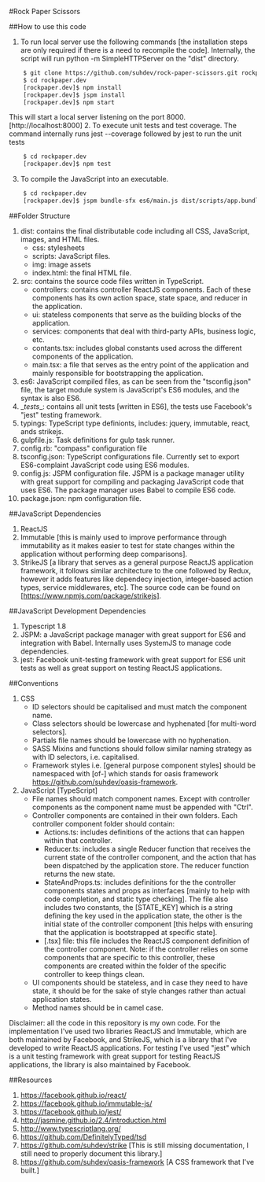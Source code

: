 #Rock Paper Scissors 

##How to use this code
1. To run local server use the following commands [the installation steps are only required if there is a need to recompile the code]. Internally, the script will run python -m SimpleHTTPServer on the "dist" directory.  
```bash
    $ git clone https://github.com/suhdev/rock-paper-scissors.git rockpaper.dev  
    $ cd rockpaper.dev 
    [rockpaper.dev]$ npm install 
    [rockpaper.dev]$ jspm install 
    [rockpaper.dev]$ npm start  
```
This will start a local server listening on the port 8000. [http://localhost:8000] 
2. To execute unit tests and test coverage. The command internally runs jest --coverage followed by jest to run the unit tests  
```bash
    $ cd rockpaper.dev
    [rockpaper.dev]$ npm test 
```
3. To compile the JavaScript into an executable. 
```bash
    $ cd rockpaper.dev
    [rockpaper.dev]$ jspm bundle-sfx es6/main.js dist/scripts/app.bundle.js 
```

##Folder Structure
1. dist: contains the final distributable code including all CSS, JavaScript, images, and HTML files.  
    * css: stylesheets 
    * scripts: JavaScript files. 
    * img: image assets
    * index.html: the final HTML file. 
2. src: contains the source code files written in TypeScript. 
    * controllers: contains controller ReactJS components. Each of these components has its own action space, state space, and reducer in the application.  
    * ui: stateless components that serve as the building blocks of the application. 
    * services: components that deal with third-party APIs, business logic, etc. 
    * contants.tsx: includes global constants used across the different components of the application. 
    * main.tsx: a file that serves as the entry point of the application and mainly responsible for bootstrapping the application.
3. es6: JavaScript compiled files, as can be seen from the "tsconfig.json" file, the target module system is JavaScript's ES6 modules, and the syntax is also ES6. 
4. \__tests__: contains all unit tests [written in ES6], the tests use Facebook's "jest" testing framework.  
5. typings: TypeScript type definionts, includes: jquery, immutable, react, ands strikejs. 
6. gulpfile.js: Task definitions for gulp task runner. 
7. config.rb: "compass" configuration file
8. tsconfig.json: TypeScript configurations file. Currently set to export ES6-complaint JavaScript code using ES6 modules. 
9. config.js: JSPM configuration file. JSPM is a package manager utility with great support for compiling and packaging JavaScript code that uses ES6. The package manager uses Babel to compile ES6 code.
10. package.json: npm configuration file. 

##JavaScript Dependencies
1. ReactJS
2. Immutable [this is mainly used to improve performance through immutability as it makes easier to test for state changes within the application without performing deep comparisons].
3. StrikeJS [a library that serves as a general purpose ReactJS application framework, it follows similar architecture to the one followed by Redux, however it adds features like dependecy injection, integer-based action types, service middlewares, etc]. The source code can be found on [https://www.npmjs.com/package/strikejs]. 

##JavaScript Development Dependencies 
1. Typescript 1.8
2. JSPM: a JavaScript package manager with great support for ES6 and integration with Babel. Internally uses SystemJS to manage code dependencies. 
3. jest: Facebook unit-testing framework with great support for ES6 unit tests as well as great support on testing ReactJS applications.   

##Conventions 
1. CSS 
    * ID selectors should be capitalised and must match the component name.  
    * Class selectors should be lowercase and hyphenated [for multi-word selectors]. 
    * Partials file names should be lowercase with no hyphenation. 
    * SASS Mixins and functions should follow similar naming strategy as with ID selectors, i.e. capitalised. 
    * Framework styles i.e. [general purpose component styles] should be namespaced with [of-] which stands for oasis framework https://github.com/suhdev/oasis-framework. 
2. JavaScript [TypeScript] 
    * File names should match component names. Except with controller components as the component name must be appended with "Ctrl". 
    * Controller components are contained in their own folders. Each controller component folder should contain: 
        * Actions.ts: includes definitions of the actions that can happen within that controller. 
        * Reducer.ts: includes a single Reducer function that receives the current state of the controller component, and the action that has been dispatched by the application store. The reducer function returns the new state.
        * StateAndProps.ts: includes definitions for the the controller components states and props as interfaces [mainly to help with code completion, and static type checking]. The file also includes two constants, the [STATE_KEY] which is a string defining the key used in the application state, the other is the initial state of the controller component [this helps with ensuring that the application is bootstrapped at specific state].
        * [.tsx] file: this file includes the ReactJS component definition of the controller component. 
      Note: if the controller relies on some components that are specific to this controller, these components are created within the folder of the specific controller to keep things clean.    
    * UI components should be stateless, and in case they need to have state, it should be for the sake of style changes rather than actual application states. 
    * Method names should be in camel case. 
    
    
Disclaimer: all the code in this repository is my own code. For the implementation I've used two libraries ReactJS and Immutable, which are both maintained by Facebook, and StrikeJS, which is a library that I've developed to write ReactJS applications. For testing I've used "jest" which is a unit testing framework with great support for testing ReactJS applications, the library is also maintained by Facebook. 

##Resources
1. https://facebook.github.io/react/
2. https://facebook.github.io/immutable-js/
3. https://facebook.github.io/jest/
4. http://jasmine.github.io/2.4/introduction.html
5. http://www.typescriptlang.org/
6. https://github.com/DefinitelyTyped/tsd 
7. https://github.com/suhdev/strike [This is still missing documentation, I still need to properly document this library.]
8. https://github.com/suhdev/oasis-framework [A CSS framework that I've built.]  
